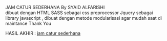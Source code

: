 JAM CATUR SEDERHANA By SYAID ALFARISHI  
dibuat dengan 
  HTML
  SASS sebagai css preprocessor
  Jquery sebagai library javascript , dibuat dengan metode modularisasi agar mudah saat di maintance
Thank You

  HASIL AKHIR : <a href="https://github.com/sydalfhi/jam_catur_sederhana" target="_blank">jam catur sederhana</a>

